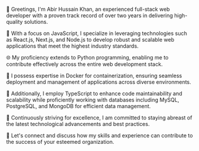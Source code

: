 
👋 Greetings, I'm Abir Hussain Khan, an experienced full-stack web developer with a proven track record of over two years in delivering high-quality solutions.

💼 With a focus on JavaScript, I specialize in leveraging technologies such as React.js, Next.js, and Node.js to develop robust and scalable web applications that meet the highest industry standards.

🌐 My proficiency extends to Python programming, enabling me to contribute effectively across the entire web development stack.

🔧 I possess expertise in Docker for containerization, ensuring seamless deployment and management of applications across diverse environments.

📝 Additionally, I employ TypeScript to enhance code maintainability and scalability while proficiently working with databases including MySQL, PostgreSQL, and MongoDB for efficient data management.

🚀 Continuously striving for excellence, I am committed to staying abreast of the latest technological advancements and best practices.

💬 Let's connect and discuss how my skills and experience can contribute to the success of your esteemed organization.
